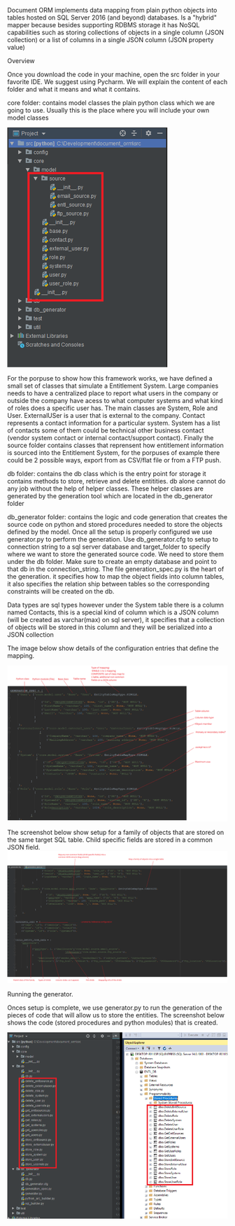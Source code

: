 Document ORM implements data mapping from plain python objects into tables hosted on SQL Server 2016 (and beyond) databases. Is a "hybrid" mapper because besides supporting RDBMS storage it has NoSQL capabilities such as storing collections of objects in a single column (JSON collection) or a list of columns in a single JSON column (JSON property value)

Overview

Once you download the code in your machine, open the src folder in your favorite IDE. We suggest using Pycharm.
We will explain the content of each folder and what it means and what it contains.

core folder: contains model classes the plain python class which we are going to use. Usually this is the place where you will include your own model classes

![Alt text](/doc/images/model.png?raw=true "structure")

For the porpuse to show how this framework works, we have defined a small set of classes that simulate a Entitlement System. Large companies needs to have a centralized place to report what users in the company or outside the company have acess to what computer systems and what kind of roles does a specific user has. The main classes are System, Role and User. ExternalUSer is a user that is external to the company. Contact represents a contact information for a particular system. System has a list of contacts some of them could be technical other business contact (vendor system contact or internal contact/support contact). Finally the source folder contains classes that reprensent how entitlement information is sourced into the Entitlement System, for the porpuses of example there could be 2 possible ways, export from as CSV/flat file or from a FTP push. 

db folder: contains the db class which is the entry point for storage it contains methods to store, retrieve and delete entitities. db alone cannot do any job without the help of helper classes. These helper classes are generated by the generation tool which are located in the db_generator folder

db_generator folder: contains the logic and code generation that creates the source code on python and stored procedures needed to store the objects defined by the model. Once all the setup is properly configured we use generator.py to perform the generation.
Use db_generator.cfg to setup to connection string to a sql server database and target_folder to specify where we want to store the generated source code. We need to store them under the db folder. Make sure to create an empty database and point to that db in the connection_string. The file generation_spec.py is the heart of the generation. it specifies how to map the object fields into column tables, it also specifies the relation ship between tables so the corresponding constraints will be created on the db.

Data types are sql types however under the System table there is a column named Contacts, this is a special kind of column which is a JSON column (will be created as varchar(max) on sql server), it specifies that a collection of objects will be stored in this column and they will be serialized into a JSON collection

The image below show details of the configuration entries that define the mapping.

![Alt text](/doc/images/generation_spec1.png?raw=true "structure")

The screenshot below show setup for a family of objects that are stored on the same target SQL table. Child specific fields are stored in a common JSON field.
![Alt text](/doc/images/generation_spec2.png?raw=true "structure")

Running the generator.

Onces setup is complete, we use generator.py to run the generation of the pieces of code that will allow us to store the entities. The screenshot below shows the code (stored procedures and python modules) that is created.

![Alt text](/doc/images/generated_code.png?raw=true "structure")

